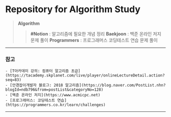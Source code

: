 Repository for Algorithm Study
==============================


> **Algorithm**
>> **#Notion**
>>   : 알고리즘에 필요한 개념 정리
>> **Baekjoon**
>>   : 백준 온라인 저지 문제 풀이
>> **Programmers**
>>   : 프로그래머스 코딩테스트 연습 문제 풀이


------------------------------

### 참고
	- [T아카데미 강의: 컴퓨터 알고리즘 초급](https://tacademy.skplanet.com/live/player/onlineLectureDetail.action?seq=83)
	- [안경잡이개발자 블로그: 2018 알고리즘](https://blog.naver.com/PostList.nhn?blogId=ndb796&from=postList&categoryNo=128)
	- [백준 온라인 저지](https://www.acmicpc.net)
	- [프로그래머스: 코딩테스트 연습](https://programmers.co.kr/learn/challenges)

------------------------------
